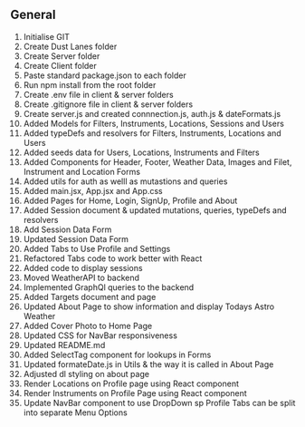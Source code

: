 ## General
1. Initialise GIT
2. Create Dust Lanes folder
3. Create Server folder
4. Create Client folder
5. Paste standard package.json to each folder
6. Run npm install from the root folder
7. Create .env file in client & server folders
8. Create .gitignore file in client & server folders
9. Create server.js and created connnection.js, auth.js & dateFormats.js
10. Added Models for Filters, Instruments, Locations, Sessions and Users
11. Added typeDefs and resolvers for Filters, Instruments, Locations and Users
12. Added seeds data for Users, Locations, Instruments and Filters
13. Added Components for Header, Footer, Weather Data, Images and Filet, Instrument and Location Forms
14. Added utils for auth as welll as mutastions and queries
15. Added main.jsx, App.jsx and App.css
16. Added Pages for Home, Login, SignUp, Profile and About
17. Added Session document & updated mutations, queries, typeDefs and resolvers
18. Add Session Data Form
19. Updated Session Data Form
20. Added Tabs to Use Profile and Settings
21. Refactored Tabs code to work better with React
22. Added code to display sessions
23. Moved WeatherAPI to backend
24. Implemented GraphQl queries to the backend
25. Added Targets document and page
26. Updated About Page to show information and display Todays Astro Weather
27. Added Cover Photo to Home Page
28. Updated CSS for NavBar responsiveness
29. Updated README.md
30. Added SelectTag component for lookups in Forms
31. Updated formateDate.js in Utils & the way it is called in About Page
32. Adjusted dl styling on about page
33. Render Locations on Profile page using React component
34. Render Instruments on Profile Page using React component
35. Update NavBar component to use DropDown sp Profile Tabs can be split into separate Menu Options